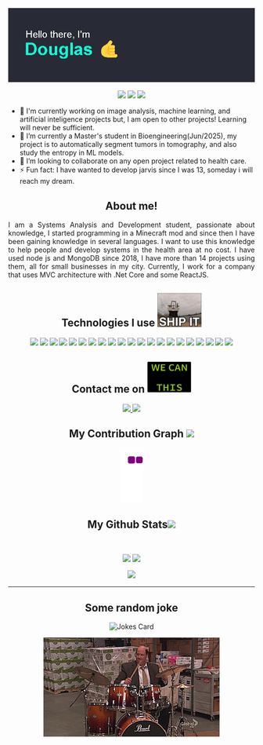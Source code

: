 <img src="https://github.com/DouSam/DouSam/blob/main/head.png" />

<p align="center">
 <img src="https://komarev.com/ghpvc/?username=dousam&color=green"/> 
 <img src="https://badges.pufler.dev/repos/dousam"/>
 <img src="https://badges.pufler.dev/commits/monthly/dousam" />
</p>

- 🔭 I'm currently working on image analysis, machine learning, and artificial inteligence projects but, I am open to other projects! Learning will never be sufficient.
- 🌱 I’m currently a Master's student in Bioengineering(Jun/2025), my project is to automatically segment tumors in tomography, and also study the entropy in ML models.
- 👯 I’m looking to collaborate on any open project related to health care.
- ⚡ Fun fact: I have wanted to develop jarvis since I was 13, someday i will reach my dream.

<h2 align="center">
  About me!
</h2>

<p align = "justify">
I am a Systems Analysis and Development student, passionate about knowledge, I started programming in a Minecraft mod and since then I have been gaining knowledge in several languages. I want to use this knowledge to help people and develop systems in the health area at no cost.
I have used node js and MongoDB since 2018, I have more than 14 projects using them, all for small businesses in my city.
Currently, I work for a company that uses MVC architecture with .Net Core and some ReactJS.
</p>

<h2 align="center">Technologies I use <img src="https://github.com/DouSam/DouSam/blob/main/giphy.gif" width="90"></h2>

<p align="center" >
 <img src="https://github.com/get-icon/geticon/blob/master/icons/nodejs.svg" width="60" >
 <img src="https://github.com/get-icon/geticon/blob/master/icons/javascript.svg" width="60">
 <img src="https://github.com/get-icon/geticon/blob/master/icons/express.svg" width="70">
 <img src="https://github.com/get-icon/geticon/blob/master/icons/mongodb-icon.svg" width="40">
 <img src="https://github.com/get-icon/geticon/blob/master/icons/react.svg" width="60">
 <img src="https://github.com/get-icon/geticon/blob/master/icons/html-5.svg" width="60">
 <img src="https://github.com/get-icon/geticon/blob/master/icons/bootstrap.svg" width="60">
 <img src="https://github.com/get-icon/geticon/blob/master/icons/c-sharp.svg" width="60">
 <img src="https://github.com/get-icon/geticon/blob/master/icons/c-plusplus.svg" width="60">
 <img src="https://github.com/get-icon/geticon/blob/master/icons/python.svg" width="60">
 <img src="https://github.com/get-icon/geticon/blob/master/icons/dotnet.svg" width="60">
 <img src="https://github.com/get-icon/geticon/blob/master/icons/github.svg" width="60">
 <img src="https://github.com/get-icon/geticon/blob/master/icons/nginx-icon.svg" width="60">
 <img src="https://github.com/get-icon/geticon/blob/master/icons/nodemon.svg" width="60">
 <img src="https://github.com/get-icon/geticon/blob/master/icons/oracle.svg" width="60">
 <img src="https://github.com/get-icon/geticon/blob/master/icons/pm2.svg" width="60">
 <img src="https://github.com/get-icon/geticon/blob/master/icons/postman.svg" width="60">
 <img src="https://github.com/get-icon/geticon/blob/master/icons/postgresql.svg" width="60">
 <img src="https://github.com/get-icon/geticon/blob/master/icons/socket.io.svg" width="60">
 <img src="https://github.com/get-icon/geticon/blob/master/icons/ubuntu.svg" width="60">
 <img src="https://github.com/get-icon/geticon/blob/master/icons/visual-studio-code.svg" width="60">
</p>


<h2 align="center">Contact me on <img src="https://github.com/DouSam/DouSam/blob/main/wecan.gif" width="90"></h2>

<p align="center">
 <a href="mailto: douglassam007@gmail.com">
  <img src="https://img.shields.io/badge/-douglassam007-c14438?style=flat-square&logo=Gmail&logoColor=white&link=mailto:douglassam007@gmail.com"/>
 </a>
 <a href="https://www.linkedin.com/in/dousam/">
  <img src="https://img.shields.io/badge/-dousam-blue?style=flat-square&logo=Linkedin&logoColor=white&link=https://www.linkedin.com/in/dousam/"/>
 </a>
</p>

<h2 align="center">
  My Contribution Graph <img src="https://media.giphy.com/media/xUA7aZeLE2e0P7Znz2/giphy.gif" width="50" background-color="white">
</h2>

<p align="center">
  <img src="https://github.com/DouSam/DouSam/blob/output/github-contribution-grid-snake.gif" alt="snake"></center>
</p>

<h2 align="center">
  My Github Stats<img src="https://media.giphy.com/media/VgCDAzcKvsR6OM0uWg/giphy.gif" width="50">
</h2>

<br>

<p align = "center">
  <img  src = "https://github-readme-stats.vercel.app/api?username=dousam&show_icons=true&theme=dracula&line_height=27">
  <img src = "https://github-readme-stats.vercel.app/api/top-langs/?username=dousam&hide=html,css,java,shaderlab,kotlin,hlsl&theme=dracula">
</p>

<p align = "center">
 <img  src="https://github-readme-streak-stats.herokuapp.com/?user=dousam&show_icons=true&locale=en&layout=compact&theme=dracula&line_height=0" />
</p>
<hr>

<h2 align="center">
  Some random joke
</h2>

<p align = "center">
  <img src="https://readme-jokes.vercel.app/api?theme=dracula" alt="Jokes Card" />
</p>

<p align = "center">
  <img src="https://github.com/DouSam/DouSam/blob/main/bd.gif" alt="Jokes Card" />
</p>
